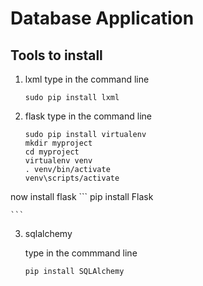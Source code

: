 Database Application
=======================

## Tools to install 
1. lxml
   type in the command line
    ``` 
    sudo pip install lxml

    ```
2. flask
   type in the command line
    ```
    sudo pip install virtualenv
    mkdir myproject
    cd myproject
    virtualenv venv
    . venv/bin/activate
    venv\scripts/activate

    ```
  now install flask
    ```
    pip install Flask

    ```

3. sqlalchemy

   type in the commmand line
    ```
    pip install SQLAlchemy

    ```


